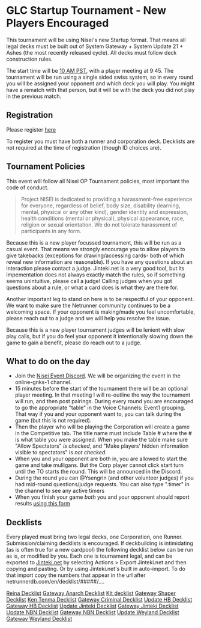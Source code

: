 # GLC Startup Tournament - New Players Encouraged

This tournament will be using Nisei's new Startup format. That means all legal decks must be built out of System Gateway + System Update 21 + Ashes (the most recently released cycle). All decks must follow deck construction rules.

The start time will be [10 AM PST](https://time.is/Los_Angeles), with a player meeting at 9:45. The tournament will be run using a single sided swiss system, so in every round you will be assigned your opponent and which deck you will play. You might have a rematch with that person, but it will be with the deck you did not play in the previous match.

## Registration

Please register [here](https://docs.google.com/forms/d/1XYeIidJ0xXI8gGNFwyc79ll_1J71JB5-QUGYBkykjo0/edit)

To register you must have both a runner and corporation deck. Decklists are not required at the time of registration (though ID choices are).

## Tournament Policies
This event will follow all Nisei OP Tournament policies, most important the code of conduct.

> Project NISEl is dedicated to providing a harassment-free experience for everyone, regardless of belief, body size, disability (learning, mental, physical or any other kind), gender identity and expression, health conditions (mental or physical), physical appearance, race, religion or sexual orientation. We do not tolerate harassment of participants in any form.

Because this is a new player focussed tournament, this will be run as a casual event. That means we strongly encourage you to allow players to give takebacks (exceptions for drawing/accessing cards- both of which reveal new information are reasonable). If you have any questions about an interaction please contact a judge. Jinteki.net is a very good tool, but its impementation does not always exactly match the rules, so if something seems unintuitive, please call a judge! Calling judges when you got questions about a rule, or what a card does is what they are there for.

Another important leg to stand on here is to be respectful of your opponent. We want to make sure the Netrunner community continues to be a welcoming space. If your opponent is making/made you feel uncomfortable, please reach out to a judge and we will help you resolve the issue.

Because this is a new player tournament judges will be lenient with slow play calls, but if you do feel your opponent it intentionally slowing down the game to gain a benefit, please do reach out to a judge.


## What to do on the day

- Join the [Nisei Event Discord](https://discord.gg/T9mTp8bszR). We will be organizing the event in the online-gnks-1 channel.
- 15 minutes before the start of the tournament there will be an optional player meeting. In that meeting I will re-outline the way the tournament will run, and then post pairings. During every round you are encouraged to go the appropriate "table" in the Voice Channels: Event1 grouping. That way if you and your opponent want to, you can talk during the game (but this is not required).
- Then the player who will be playing the Corporation will create a game in the Competitive tab. The title name must include Table # where the # is what table you were assigned. When you make the table make sure "Allow Spectators" _is checked_, and "Make players' hidden information visible to spectators" is _not checked_.
- When you and your opponent are both in, you are allowed to start the game and take mulligans. But the Corp player cannot click start turn until the TO starts the round. This will be announced in the Discord.
- During the round you can @Ysengrin (and other volunteer judges) if you had mid-round questions/judge requests. You can also type ".timer" in the channel to see any active timers
- When you finish your game *both* you and your opponent should report results [using this form](https://forms.gle/c4dK1AxHFQK9vWj6A)

## Decklists

Every played must bring two legal decks, one Corporation, one Runner. Submission/claiming decklists is encouraged. If deckbuilding is intimidating (as is often true for a new cardpool) the following decklist below can be run as is, or modified by you. Each one is tournament legal, and can be exported to [Jinteki.net](jinteki.net) by selecting Actions > Export Jinteki.net and then copying and pasting. Or by using Jinteki.net's built in auto-import. To do that import copy the numbers that appear in the url after netrunnerdb.com/en/decklist/#####/....

[Reina Decklist]()
[Gateway Anarch Decklist]()
[Kit decklist]()
[Gateway Shaper Decklist]()
[Ken Tenma Decklist]()
[Gateway Criminal Decklist]()
[Update HB Decklist]()
[Gateway HB Decklist]()
[Update Jinteki Decklist]()
[Gateway Jinteki Decklist]()
[Update NBN Decklist]()
[Gateway NBN Decklist]()
[Update Weyland Decklist]()
[Gateway Weyland Decklist]()